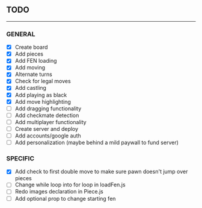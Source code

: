 ## TODO 
---

### GENERAL
- [X] Create board
- [X] Add pieces
- [X] Add FEN loading
- [X] Add moving
- [X] Alternate turns
- [X] Check for legal moves
- [X] Add castling
- [X] Add playing as black
- [X] Add move highlighting
- [ ] Add dragging functionality
- [ ] Add checkmate detection
- [ ] Add multiplayer functionality
- [ ] Create server and deploy
- [ ] Add accounts/google auth
- [ ] Add personalization (maybe behind a mild paywall to fund server)

### SPECIFIC
- [X] Add check to first double move to make sure pawn doesn't jump over pieces
- [ ] Change while loop into for loop in loadFen.js
- [ ] Redo images declaration in Piece.js
- [ ] Add optional prop to change starting fen